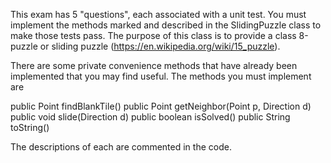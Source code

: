 
This exam has 5 "questions", each associated with a unit test. You must implement the methods marked and described in the SlidingPuzzle class to make those tests pass. The purpose of this class is to provide a class 8-puzzle or sliding puzzle (https://en.wikipedia.org/wiki/15_puzzle).

There are some private convenience methods that have already been implemented that you may find useful. The methods you must implement are 

public Point findBlankTile()
public Point getNeighbor(Point p, Direction d) 
public void slide(Direction d)
public boolean isSolved()
public String toString()


The descriptions of each are commented in the code.


